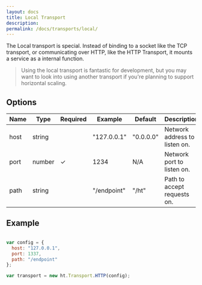 ```yaml
---
layout: docs
title: Local Transport
description: 
permalink: /docs/transports/local/
---
```


The Local transport is special. Instead of binding to a socket like the TCP transport, or communicating over HTTP, like the HTTP Transport, it mounts a service as a internal function.

<blockquote class="ht-callout ht-callout-info">
  <p>
    Using the local transport is fantastic for development, but you may want to look into using another transport if you're planning to support horizontal scaling.
  </p>
</blockquote>

## Options

| Name  | Type   | Required | Example     | Default   | Description                   |
|-------|--------|----------|-------------|-----------|-------------------------------|
| host  | string |          | "127.0.0.1" | "0.0.0.0" | Network address to listen on. |
| port  | number | ✓        | 1234        | N/A       | Network port to listen on.    |
| path  | string |          | "/endpoint" | "/ht"     | Path to accept requests on.   |

## Example

```js

var config = {
  host: "127.0.0.1",
  port: 1337,
  path: "/endpoint"
};

var transport = new ht.Transport.HTTP(config);

```
